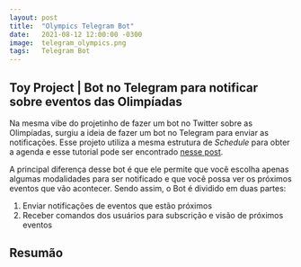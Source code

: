 ```yaml
---
layout: post
title:  "Olympics Telegram Bot"
date:   2021-08-12 12:00:00 -0300
image:  telegram_olympics.png
tags:   Telegram Bot
---
```

## Toy Project | Bot no Telegram para notificar sobre eventos das Olimpíadas

Na mesma vibe do projetinho de fazer um bot no Twitter sobre as Olimpíadas, surgiu a ideia de fazer um bot no Telegram para enviar as notificações. Esse projeto utiliza a mesma estrutura de *Schedule* para obter a agenda e esse tutorial pode ser encontrado [nesse post](https://lusmoura.github.io/2021/07/22/olympics-twitter-bot/).

A principal diferença desse bot é que ele permite que você escolha apenas algumas modalidades para ser notificado e que você possa ver os próximos eventos que vão acontecer. Sendo assim, o Bot é dividido em duas partes:
1. Enviar notificações de eventos que estão próximos
2. Receber comandos dos usuários para subscrição e visão de próximos eventos

## Resumão